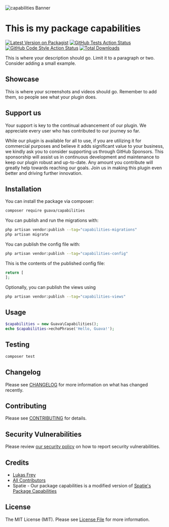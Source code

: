 ![capabilities Banner](docs/images/banner.jpg)


# This is my package capabilities

[![Latest Version on Packagist](https://img.shields.io/packagist/v/guava/capabilities.svg?style=flat-square)](https://packagist.org/packages/guava/capabilities)
[![GitHub Tests Action Status](https://img.shields.io/github/actions/workflow/status/guava/capabilities/run-tests.yml?branch=main&label=tests&style=flat-square)](https://github.com/guava/capabilities/actions?query=workflow%3Arun-tests+branch%3Amain)
[![GitHub Code Style Action Status](https://img.shields.io/github/actions/workflow/status/guava/capabilities/fix-php-code-style-issues.yml?branch=main&label=code%20style&style=flat-square)](https://github.com/guava/capabilities/actions?query=workflow%3A"Fix+PHP+code+style+issues"+branch%3Amain)
[![Total Downloads](https://img.shields.io/packagist/dt/guava/capabilities.svg?style=flat-square)](https://packagist.org/packages/guava/capabilities)

This is where your description should go. Limit it to a paragraph or two. Consider adding a small example.

## Showcase

This is where your screenshots and videos should go. Remember to add them, so people see what your plugin does.

## Support us

Your support is key to the continual advancement of our plugin. We appreciate every user who has contributed to our journey so far.

While our plugin is available for all to use, if you are utilizing it for commercial purposes and believe it adds significant value to your business, we kindly ask you to consider supporting us through GitHub Sponsors. This sponsorship will assist us in continuous development and maintenance to keep our plugin robust and up-to-date. Any amount you contribute will greatly help towards reaching our goals. Join us in making this plugin even better and driving further innovation.

## Installation

You can install the package via composer:

```bash
composer require guava/capabilities
```

You can publish and run the migrations with:

```bash
php artisan vendor:publish --tag="capabilities-migrations"
php artisan migrate
```

You can publish the config file with:

```bash
php artisan vendor:publish --tag="capabilities-config"
```

This is the contents of the published config file:

```php
return [
];
```

Optionally, you can publish the views using

```bash
php artisan vendor:publish --tag="capabilities-views"
```

## Usage

```php
$capabilities = new Guava\Capabilities();
echo $capabilities->echoPhrase('Hello, Guava!');
```

## Testing

```bash
composer test
```

## Changelog

Please see [CHANGELOG](CHANGELOG.md) for more information on what has changed recently.

## Contributing

Please see [CONTRIBUTING](CONTRIBUTING.md) for details.

## Security Vulnerabilities

Please review [our security policy](../../security/policy) on how to report security vulnerabilities.

## Credits

- [Lukas Frey](https://github.com/GuavaCZ)
- [All Contributors](../../contributors)
- Spatie - Our package capabilities is a modified version of [Spatie's Package Capabilities](https://github.com/spatie/package-capabilities-laravel)

## License

The MIT License (MIT). Please see [License File](LICENSE.md) for more information.
